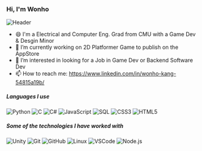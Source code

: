 ### Hi, I'm Wonho

![Header](https://github.com/wonhokang1234/wonhokang1234/assets/20465403/400979be-a5d9-4c8e-a8a3-b785e341735a)

- 😄 I'm a Electrical and Computer Eng. Grad from CMU with a Game Dev & Desgin Minor
- 🔭 I’m currently working on 2D Platformer Game to publish on the AppStore
- 👯 I’m interested in looking for a Job in Game Dev or Backend Software Dev
- 📫 How to reach me: https://www.linkedin.com/in/wonho-kang-54815a19b/

##### Languages I use

![Python](https://img.shields.io/badge/-Python-000000?style=flat&logo=python)
![C](https://img.shields.io/badge/-C-000000?style=flat&logo=c)
![C#](https://img.shields.io/badge/c%23-%23239120.svg?style=flat&logo=c-sharp)
![JavaScript](https://img.shields.io/badge/-JavaScript-000000?style=flat&logo=javascript)
![SQL](https://img.shields.io/badge/-SQL-000000?style=flat&logo=postgresql)
![CSS3](https://img.shields.io/badge/css3-%231572B6.svg?style=flat&logo&logo=css3)
![HTML5](https://img.shields.io/badge/html5-%23E34F26.svg?style=flat&logo&logo=html5)

##### Some of the technologies I have worked with

![Unity](https://img.shields.io/badge/unity-%23000000.svg?style=flat&logo&logo=unity)
![Git](https://img.shields.io/badge/-Git-222222?style=flat&logo=git&logoColor=F05032)
![GitHub](https://img.shields.io/badge/-GitHub-222222?style=flat&logo=github&logoColor=181717)
![Linux](https://img.shields.io/badge/-Linux-222222?style=flat&logo=linux&logoColor=FCC624)
![VSCode](https://img.shields.io/badge/Visual%20Studio%20Code-0078d7.svg?style=flat&logo&logo=visual-studio-code)
![Node.js](https://img.shields.io/badge/-Node.js-222222?style=flat&logo=node.js&logoColor=339933)
